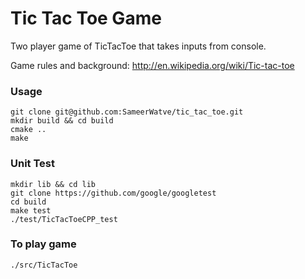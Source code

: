 # Tic Tac Toe Game

Two player game of TicTacToe that takes inputs from console.

Game rules and background:
http://en.wikipedia.org/wiki/Tic-tac-toe


### Usage

```
git clone git@github.com:SameerWatve/tic_tac_toe.git
mkdir build && cd build
cmake ..
make
```

### Unit Test
```
mkdir lib && cd lib
git clone https://github.com/google/googletest
cd build
make test
./test/TicTacToeCPP_test
```

### To play game

```
./src/TicTacToe
```
